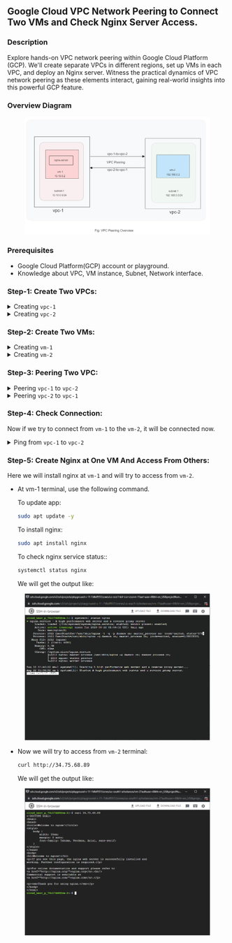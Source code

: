 ## Google Cloud VPC Network Peering to Connect Two VMs and Check Nginx Server Access.

### Description

Explore hands-on VPC network peering within Google Cloud Platform (GCP). We'll create separate VPCs in different regions, set up VMs in each VPC, and deploy an Nginx server. Witness the practical dynamics of VPC network peering as these elements interact, gaining real-world insights into this powerful GCP feature.

### Overview Diagram

<figure > 
<p align="center">
  <img src="./assets/vpc-peering-overview.png" alt="vpc-peering-overview" style="background-color:white" />
</p>
</figure>

### Prerequisites

- Google Cloud Platform(GCP) account or playground.
- Knowledge about VPC, VM instance, Subnet, Network interface.

### Step-1: Create Two VPCs:

<details>
<summary>Creating <code>vpc-1</code></summary><br/>
<img src="./assets/vpc/vpc1-1.png" alt="vpc1-1"/>
<img src="./assets/vpc/vpc1-2.png" alt="vpc1-2"/>
<img src="./assets/vpc/vpc1-3.png" alt="vpc1-3"/>
<img src="./assets/vpc/vpc1-4.png" alt="vpc1-4"/>
</details>

<details>
<summary>Creating <code>vpc-2</code></summary><br/>
<img src="./assets/vpc/vpc2-1.png" alt="vpc1-1"/>
<img src="./assets/vpc/vpc2-2.png" alt="vpc1-2"/>
<img src="./assets/vpc/vpc2-3.png" alt="vpc1-3"/>
<img src="./assets/vpc/vpc2-4.png" alt="vpc1-4"/>
</details>

### Step-2: Create Two VMs:

<details>
<summary>Creating <code>vm-1</code></summary><br/>
<img src="./assets/vm/vm1-1.png" alt="vm1-1"/>
<img src="./assets/vm/vm1-2.png" alt="vm1-2"/>
<img src="./assets/vm/vm1-3.png" alt="vm1-3"/>
<img src="./assets/vm/vm1-4.png" alt="vm1-4"/>
<img src="./assets/vm/vm1-5.png" alt="vm1-5"/>
</details>

<details>
<summary>Creating <code>vm-2</code></summary><br/>
<img src="./assets/vm/vm2-1.png" alt="vm2-1"/>
<img src="./assets/vm/vm2-2.png" alt="vm2-2"/>
<img src="./assets/vm/vm2-3.png" alt="vm2-3"/>
<img src="./assets/vm/vm2-4.png" alt="vm2-4"/>
<img src="./assets/vm/vm2-5.png" alt="vm2-5"/>
</details>

### Step-3: Peering Two VPC:

<details>
<summary>Peering <code>vpc-1</code> to <code>vpc-2</code></summary><br/>
<img src="./assets/peer/peer1.png" alt="peer-1"/>
</details>

<details>
<summary>Peering <code>vpc-2</code> to <code>vpc-1</code></summary><br/>
<img src="./assets/peer/peer2.png" alt="peer-2"/>
</details>

### Step-4: Check Connection:

Now if we try to connect from `vm-1` to the `vm-2`, it will be connected now.

<details>
<summary>Ping from <code>vpc-1</code> to <code>vpc-2</code></summary><br/>
<img src="./assets/peer/check-connection.png" alt="check-vpc-connection"/>
</details>

### Step-5: Create Nginx at One VM And Access From Others:

Here we will install nginx at `vm-1` and will try to access from `vm-2`.

- At vm-1 terminal, use the following command.

  To update app:

  ```bash
  sudo apt update -y
  ```

  To install nginx:

  ```bash
  sudo apt install nginx
  ```

  To check nginx service status::

  ```bash
  systemctl status nginx
  ```

  We will get the output like:

<figure > 
<p align="center">
  <img src="./assets//nginx/nginx-status.png" alt="nginx-status" style="background-color:white" />
</p>
</figure>

- Now we will try to access from `vm-2` terminal:

  ```bash
  curl http://34.75.68.89
  ```

  We will get the output like:

<figure > 
<p align="center">
  <img src="./assets//nginx/nginx-response.png" alt="nginx-response" style="background-color:white" />
</p>
</figure>
